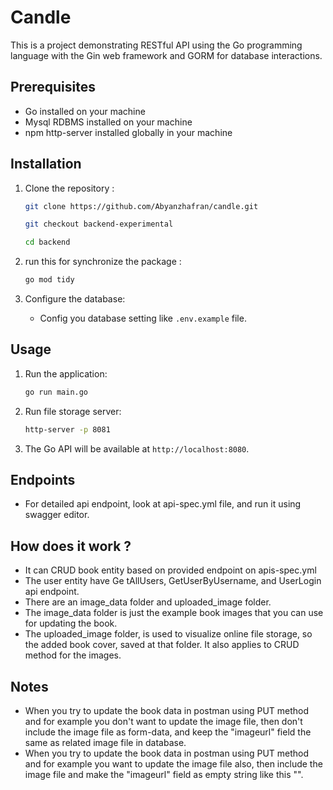 # Candle

This is a project demonstrating RESTful API using the Go programming language with the Gin web framework and GORM for database interactions.

## Prerequisites

- Go installed on your machine
- Mysql RDBMS installed on your machine
- npm http-server installed globally in your machine

## Installation

1. Clone the repository :

   ```bash
   git clone https://github.com/Abyanzhafran/candle.git
   ```

   ```bash
   git checkout backend-experimental
   ```

   ```bash
   cd backend
   ```

2. run this for synchronize the package :

   ```bash
   go mod tidy
   ```

3. Configure the database:
   - Config you database setting like `.env.example` file.

## Usage

1. Run the application:

   ```bash
   go run main.go
   ```
2. Run file storage server:

   ```bash
   http-server -p 8081
   ```
3. The Go API will be available at `http://localhost:8080`.

## Endpoints

- For detailed api endpoint, look at api-spec.yml file, and run it using swagger editor.

## How does it work ?

- It can CRUD book entity based on provided endpoint on apis-spec.yml
- The user entity have Ge tAllUsers, GetUserByUsername, and UserLogin api endpoint.
- There are an image_data folder and uploaded_image folder.
- The image_data folder is just the example book images that you can use for updating the book.
- The uploaded_image folder, is used to visualize online file storage, so the added book cover, saved at that folder. It also applies to CRUD method for the images.

## Notes

- When you try to update the book data in postman using PUT method and for example you don't want to update the image file, then don't include the image file as form-data, and keep the "imageurl" field the same as related image file in database.
- When you try to update the book data in postman using PUT method and for example you want to update the image file also, then include the image file and make the "imageurl" field as empty string like this "".
